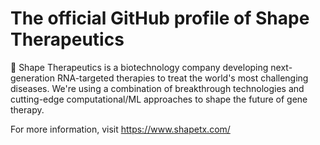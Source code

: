 # The official GitHub profile of Shape Therapeutics

🧬 Shape Therapeutics is a biotechnology company developing next-generation RNA-targeted therapies to treat the world's most challenging diseases. We're using a combination of breakthrough technologies and cutting-edge computational/ML approaches to shape the future of gene therapy.

For more information, visit https://www.shapetx.com/
